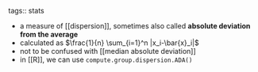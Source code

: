 tags:: stats

- a measure of [[dispersion]], sometimes also called **absolute deviation from the average**
- calculated as $\frac{1}{n} \sum_{i=1}^n |x_i-\bar{x}_i|$
- not to be confused with [[median absolute deviation]]
- in [[R]], we can use `compute.group.dispersion.ADA()`